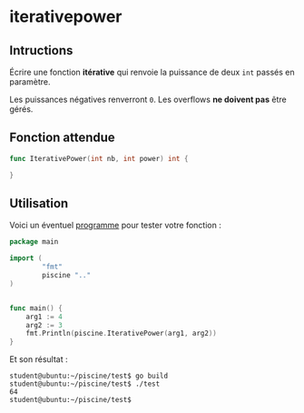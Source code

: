 # iterativepower

## Intructions

Écrire une fonction **itérative** qui renvoie la puissance de deux `int` passés en paramètre.

Les puissances négatives renverront `0`. Les overflows **ne doivent pas** être gérés.

## Fonction attendue

```go
func IterativePower(int nb, int power) int {

}
```

## Utilisation

Voici un éventuel [programme](TODO-LINK) pour tester votre fonction :

```go
package main

import (
        "fmt"
        piscine ".."
)


func main() {
	arg1 := 4
	arg2 := 3
	fmt.Println(piscine.IterativePower(arg1, arg2))
}
```

Et son résultat :

```console
student@ubuntu:~/piscine/test$ go build
student@ubuntu:~/piscine/test$ ./test
64
student@ubuntu:~/piscine/test$
```
